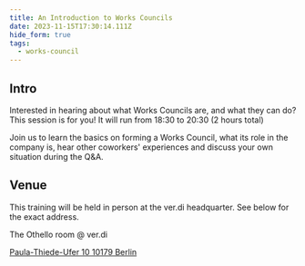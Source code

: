 ```yaml
---
title: An Introduction to Works Councils
date: 2023-11-15T17:30:14.111Z
hide_form: true
tags:
  - works-council
---
```

## Intro

Interested in hearing about what Works Councils are, and what they can do?
This session is for you! It will run from 18:30 to 20:30 (2 hours total)

Join us to learn the basics on forming a Works Council, what its role in the company is, hear other coworkers' experiences and discuss your own situation during the Q&A.

## Venue

This training will be held in person at the ver.di headquarter. See below for the exact address. 

The Othello room @ ver.di

[Paula-Thiede-Ufer 10
10179 Berlin](https://www.google.com/maps/place/Paula-Thiede-Ufer+10,+10179+Berlin,+Germany/@52.5084618,13.4253215,17z/data=!3m1!4b1!4m6!3m5!1s0x47a84e39d2bd5105:0x82828ea181900f22!8m2!3d52.5084618!4d13.4278964!16s%2Fg%2F11c3q3c08j?entry=ttu)
